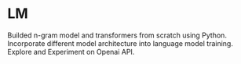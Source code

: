 # LM
Builded n-gram model and transformers from scratch using Python. <br>
Incorporate different model architecture into language model training. <br>
Explore and Experiment on Openai API.
